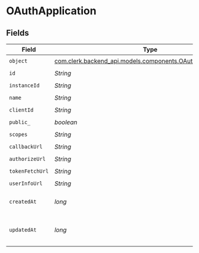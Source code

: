 # OAuthApplication


## Fields

| Field                                                                                                               | Type                                                                                                                | Required                                                                                                            | Description                                                                                                         |
| ------------------------------------------------------------------------------------------------------------------- | ------------------------------------------------------------------------------------------------------------------- | ------------------------------------------------------------------------------------------------------------------- | ------------------------------------------------------------------------------------------------------------------- |
| `object`                                                                                                            | [com.clerk.backend_api.models.components.OAuthApplicationObject](../../models/components/OAuthApplicationObject.md) | :heavy_check_mark:                                                                                                  | N/A                                                                                                                 |
| `id`                                                                                                                | *String*                                                                                                            | :heavy_check_mark:                                                                                                  | N/A                                                                                                                 |
| `instanceId`                                                                                                        | *String*                                                                                                            | :heavy_check_mark:                                                                                                  | N/A                                                                                                                 |
| `name`                                                                                                              | *String*                                                                                                            | :heavy_check_mark:                                                                                                  | N/A                                                                                                                 |
| `clientId`                                                                                                          | *String*                                                                                                            | :heavy_check_mark:                                                                                                  | N/A                                                                                                                 |
| `public_`                                                                                                           | *boolean*                                                                                                           | :heavy_check_mark:                                                                                                  | N/A                                                                                                                 |
| `scopes`                                                                                                            | *String*                                                                                                            | :heavy_check_mark:                                                                                                  | N/A                                                                                                                 |
| `callbackUrl`                                                                                                       | *String*                                                                                                            | :heavy_check_mark:                                                                                                  | N/A                                                                                                                 |
| `authorizeUrl`                                                                                                      | *String*                                                                                                            | :heavy_check_mark:                                                                                                  | N/A                                                                                                                 |
| `tokenFetchUrl`                                                                                                     | *String*                                                                                                            | :heavy_check_mark:                                                                                                  | N/A                                                                                                                 |
| `userInfoUrl`                                                                                                       | *String*                                                                                                            | :heavy_check_mark:                                                                                                  | N/A                                                                                                                 |
| `createdAt`                                                                                                         | *long*                                                                                                              | :heavy_check_mark:                                                                                                  | Unix timestamp of creation.<br/>                                                                                    |
| `updatedAt`                                                                                                         | *long*                                                                                                              | :heavy_check_mark:                                                                                                  | Unix timestamp of last update.<br/>                                                                                 |